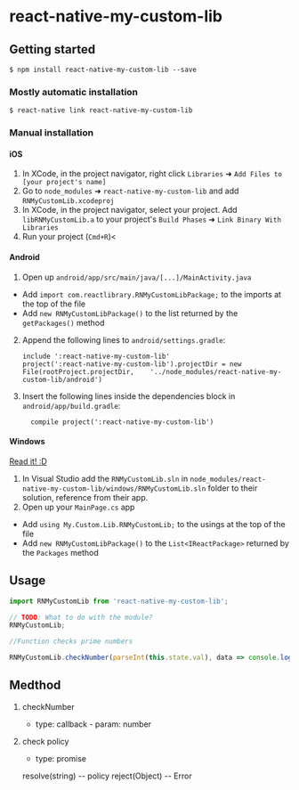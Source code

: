 # react-native-my-custom-lib

## Getting started

`$ npm install react-native-my-custom-lib --save`

### Mostly automatic installation

`$ react-native link react-native-my-custom-lib`

### Manual installation

#### iOS

1.  In XCode, in the project navigator, right click `Libraries` ➜ `Add Files to [your project's name]`
2.  Go to `node_modules` ➜ `react-native-my-custom-lib` and add `RNMyCustomLib.xcodeproj`
3.  In XCode, in the project navigator, select your project. Add `libRNMyCustomLib.a` to your project's `Build Phases` ➜ `Link Binary With Libraries`
4.  Run your project (`Cmd+R`)<

#### Android

1.  Open up `android/app/src/main/java/[...]/MainActivity.java`

* Add `import com.reactlibrary.RNMyCustomLibPackage;` to the imports at the top of the file
* Add `new RNMyCustomLibPackage()` to the list returned by the `getPackages()` method

2.  Append the following lines to `android/settings.gradle`:
    ```
    include ':react-native-my-custom-lib'
    project(':react-native-my-custom-lib').projectDir = new File(rootProject.projectDir, 	'../node_modules/react-native-my-custom-lib/android')
    ```
3.  Insert the following lines inside the dependencies block in `android/app/build.gradle`:
    ```
      compile project(':react-native-my-custom-lib')
    ```

#### Windows

[Read it! :D](https://github.com/ReactWindows/react-native)

1.  In Visual Studio add the `RNMyCustomLib.sln` in `node_modules/react-native-my-custom-lib/windows/RNMyCustomLib.sln` folder to their solution, reference from their app.
2.  Open up your `MainPage.cs` app

* Add `using My.Custom.Lib.RNMyCustomLib;` to the usings at the top of the file
* Add `new RNMyCustomLibPackage()` to the `List<IReactPackage>` returned by the `Packages` method

## Usage

```javascript
import RNMyCustomLib from 'react-native-my-custom-lib';

// TODO: What to do with the module?
RNMyCustomLib;
```

```javascript
//Function checks prime numbers

RNMyCustomLib.checkNumber(parseInt(this.state.val), data => console.log(data));
```

## Medthod

1.  checkNumber

    * type: callback - param: number

2.  check policy

    * type: promise

    resolve(string) -- policy
    reject(Object) -- Error

